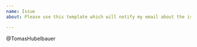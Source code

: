 ```yaml
---
name: Issue
about: Please use this template which will notify my email about the issue

---
```


@TomasHubelbauer
<!-- Please keep this in so I get an email about your issue and continue typing on the next line -->
